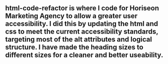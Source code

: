 ## html-code-refactor is where I code for Horiseon Marketing Agency to allow a greater user accessibility. I did this by updating the html and css to meet the current accessibility standards, targeting most of the alt attributes and logical structure. I have made the heading sizes to different sizes for a cleaner and better useability.
